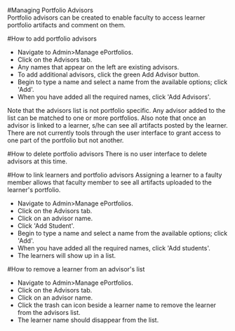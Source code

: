 #Managing Portfolio Advisors  
Portfolio advisors can be created to enable faculty to access learner portfolio artifacts and comment on them.

#How to add portfolio advisors
* Navigate to Admin>Manage ePortfolios.
* Click on the Advisors tab.
* Any names that appear on the left are existing advisors.
* To add additional advisors, click the green Add Advisor button.
* Begin to type a name and select a name from the available options; click 'Add'.
* When you have added all the required names, click 'Add Advisors'.

Note that the advisors list is not portfolio specific. Any advisor added to the list can be matched to one or more portfolios.
Also note that once an advisor is linked to a learner, s/he can see all artifacts posted by the learner.  There are not currently tools through the user interface to grant access to one part of the portfolio but not another.

#How to delete portfolio advisors
There is no user interface to delete advisors at this time.

#How to link learners and portfolio advisors
Assigning a learner to a faulty member allows that faculty member to see all artifacts uploaded to the learner's portfolio.

* Navigate to Admin>Manage ePortfolios.
* Click on the Advisors tab.
* Click on an advisor name.
* Click 'Add Student'.
* Begin to type a name and select a name from the available options; click 'Add'.
* When you have added all the required names, click 'Add students'.
* The learners will show up in a list.

#How to remove a learner from an advisor's list
* Navigate to Admin>Manage ePortfolios.
* Click on the Advisors tab.
* Click on an advisor name.
* Click the trash can icon beside a learner name to remove the learner from the advisors list.
* The learner name should disappear from the list.
